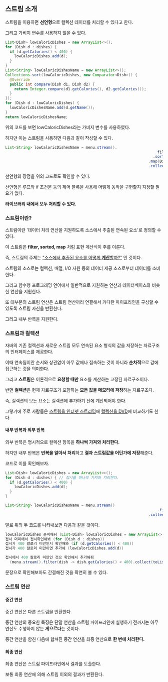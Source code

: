 ## 스트림 소개

스트림을 이용하면 **선언형**으로 컬렉션 데이터를 처리할 수 있다고 한다.

그리고 가비지 변수를 사용하지 않을 수 있다.

```java
List<Dish> lowCaloricDishes = new ArrayList<>();
for (Dish d : dishes) {
  if (d.getCalories() < 400) {
    lowCaloricDishes.add(d);
  }
}
List<String> lowCaloricDishesName = new ArrayList<>();
Collections.sort(lowCaloricDishes, new Comparator<Dish>() {
  @Override
  public int compare(Dish d1, Dish d2) {
    return Integer.compare(d1.getCalories(), d2.getCalories());
  }
});
for (Dish d : lowCaloricDishes) {
  lowCaloricDishesName.add(d.getName());
}
return lowCaloricDishesName;
```

위의 코드를 보면 lowCaloricDishes라는 가비지 변수를 사용하였다.



하지만 이는 스트림을 사용하면 다음과 같이 작성할 수 있다.

```java
List<String> lowCaloricDishesName = menu.stream().
  																	filter(d -> d.getCalories() < 400)
    															  .sorted(compairing(Dish::getCalories))
      															.map(Dish::getName)
      															.collect(toList());
```

선언형의 장점을 위의 코드로도 확인할 수 있다.

선언형은 루프와 if 조건문 등의 제어 블록을 사용해 어떻게 동작을 구현할지 지정할 필요가 없다.

**라이브러리 내에서 모두 처리할 수 있다.**



### 스트림이란?

스트림이란 '데이터 처리 연산을 지원하도록 소스에서 추출된 연속된 요소'로 정의할 수 있다.

이 스트림은 **filter, sorted, map** 처럼 표현 계산식이 주를 이룬다.

즉, 스트림의 주제는 <u>"소스에서 추출된 요소를 어떻게 **계산**할까?"</u> 인 것이다.



스트림의 소스로는 컬렉션, 배열, I/O  자원 등의 데이터 제공 소스로부터 데이터를 소비한다.

그리고 함수형 프로그래밍 언어에서 일반적으로 지원하는 연산과 데이터베이스와 비슷한 연산을 지원한다.



또 대부분의 스트림 연산은 스트림 연산끼리 연결해서 커다란 파이프라인을 구성할 수 있도록 스트림 자신을 반환한다.

그리고 내부 반복을 지원한다.



### 스트림과 컬렉션

자바의 기존 컬렉션과 새로운 스트림 모두 연속된 요소 형식의 값을 저장하는 자료구조의 인터페이스를 제공한다.

이때 연속됨이란 순서와 상관없이 아무 값에나 접속하는 것이 아니라 **순차적**으로 값에 접근하는 것을 의미한다.

그리고 **스트림**은 이론적으로 **요청할 때만** 요소를 계산하는 고정된 자료구조이다.

반면 **컬렉션**은 현재 자료구조가 포함하는 **모든 값을 메모리에 저장**하는 자료구조다.

즉, 컬렉션의 모든 요소는 컬렉션에 추가하기 전에 계산되어야 한다.



그렇기에 주로 사람들은 <u>스트림을 인터넷 스트리밍</u>에 <u>컬렉션을 DVD</u>에 비교하기도 한다.



#### 내부 반복과 외부 반복

외부 반복은 명시적으로 컬렉션 항목을 **하나씩 가져와 처리한다.**

하지만 내부 반복은 **반복을 알아서 처리**하고 **결과 스트림값을 어딘가에 저장**해준다.



코드로 이를 확인해보자.

```java
List<Dish> lowCaloricDishes = new ArrayList<>();
for (Dish d : dishes) { // 접시를 하나씩 가져와 처리한다.
  if (d.getCalories() < 400) {
    lowCaloricDishes.add(d); 
  }
}
```

```java
List<String> lowCaloricDishesName = menu.stream()
  																	.filter(dish -> dish.getCalories() < 400) // 반복을 알아서 처리하고 결과 스트림을 어딘가에 저장해준다.
      															.collect(toList());
```



말로 위의 두 코드를 나타내보면 다음과 같을 것이다.

```java
lowCaloricDishes 준비해둬 (List<Dish> lowCaloricDishes = new ArrayList<>())
접시 더미에서 접시확인해봐 (for (Dish d : dishes))
접시가 400 칼로리 미만인지 확인해봐 (if (d.getCalories() < 400))
접시가 400 칼로리 미만이면 추가해 (lowCaloricDishes.add(d))
```

```java
접시에서 400 칼로리 미만인 것으 확인해서 추가해줘 
  (menu.stream().filter(dish -> dish.getCalories() < 400).collect(toList()))
```

문장으로 확인해보아도 간결해진 것을 확연히 볼 수 있다.



### 스트림 연산

#### 중간 연산

중간 연산은 다른 스트림을 반환한다.

중간 연산의 중요한 특징은 단말 연산을 스트림 파이프라인에 실행하기 전까지는 아무 연산도 수행하지 않는 **게으르다**는 것이다.

중간 연산을 함친 다음에 합쳐진 중간 연산을 최종 연산으로 **한 번에 처리한다.**



#### 최종 연산

최종 연산은 스트림 파이프라인에서 결과를 도출한다.

보통 최종 연산에 의해 스트림 이외의 결과가 반환된다.